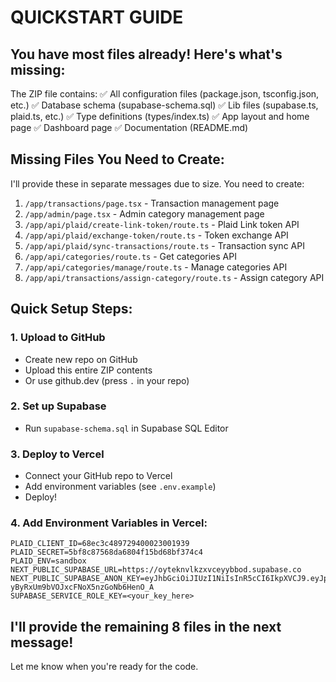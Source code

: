 # QUICKSTART GUIDE

## You have most files already! Here's what's missing:

The ZIP file contains:
✅ All configuration files (package.json, tsconfig.json, etc.)
✅ Database schema (supabase-schema.sql)
✅ Lib files (supabase.ts, plaid.ts, etc.)
✅ Type definitions (types/index.ts)
✅ App layout and home page
✅ Dashboard page
✅ Documentation (README.md)

## Missing Files You Need to Create:

I'll provide these in separate messages due to size. You need to create:

1. `/app/transactions/page.tsx` - Transaction management page
2. `/app/admin/page.tsx` - Admin category management page
3. `/app/api/plaid/create-link-token/route.ts` - Plaid Link token API
4. `/app/api/plaid/exchange-token/route.ts` - Token exchange API
5. `/app/api/plaid/sync-transactions/route.ts` - Transaction sync API
6. `/app/api/categories/route.ts` - Get categories API
7. `/app/api/categories/manage/route.ts` - Manage categories API
8. `/app/api/transactions/assign-category/route.ts` - Assign category API

## Quick Setup Steps:

### 1. Upload to GitHub
- Create new repo on GitHub
- Upload this entire ZIP contents
- Or use github.dev (press `.` in your repo)

### 2. Set up Supabase
- Run `supabase-schema.sql` in Supabase SQL Editor

### 3. Deploy to Vercel
- Connect your GitHub repo to Vercel
- Add environment variables (see `.env.example`)
- Deploy!

### 4. Add Environment Variables in Vercel:
```
PLAID_CLIENT_ID=68ec3c489729400023001939
PLAID_SECRET=5bf8c87568da6804f15bd68bf374c4
PLAID_ENV=sandbox
NEXT_PUBLIC_SUPABASE_URL=https://oyteknvlkzxvceyybbod.supabase.co
NEXT_PUBLIC_SUPABASE_ANON_KEY=eyJhbGciOiJIUzI1NiIsInR5cCI6IkpXVCJ9.eyJpc3MiOiJzdXBhYmFzZSIsInJlZiI6Im95dGVrbnZsa3p4dmNleXliYm9kIiwicm9sZSI6ImFub24iLCJpYXQiOjE3NjA2MzYwMDgsImV4cCI6MjA3NjIxMjAwOH0.WkeoAwIT4X-yByRxUm9bVOJxcFNoX5nzGoNb6HenO_A
SUPABASE_SERVICE_ROLE_KEY=<your_key_here>
```

## I'll provide the remaining 8 files in the next message!

Let me know when you're ready for the code.
